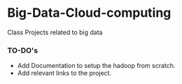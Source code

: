 # Big-Data-Cloud-computing
Class Projects related to big data

### TO-DO's
- Add Documentation to setup the hadoop from scratch.
- Add relevant links to the project.

